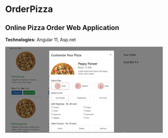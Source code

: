 # OrderPizza
## Online Pizza Order Web Application 

**Technologies:** Angular 11, Asp.net


![Alt text](Pizza-Order-Web-App.JPG?raw=true "Pizza Online Order Web App")
